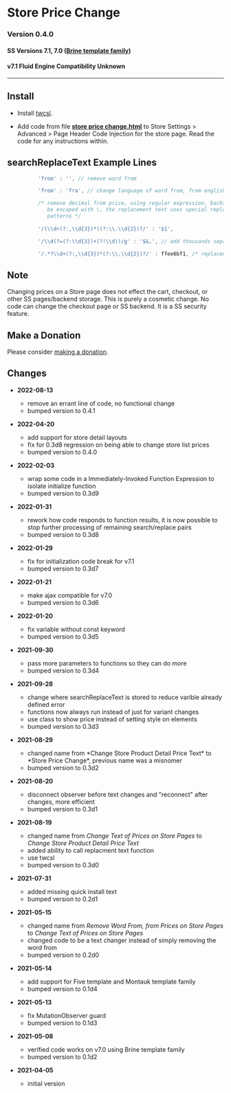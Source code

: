 # Store Price Change

### Version 0.4.0

#### SS Versions 7.1, 7.0 ([Brine template family][1])

#### v7.1 Fluid Engine Compatibility Unknown

---

## Install

* Install [twcsl][2].
  
* Add code from file **[store price change.html][3]** to Store Settings >
  Advanced > Page Header Code Injection for the store page. Read the code for
  any instructions within.

## searchReplaceText Example Lines

```javascript
          'from' : '', // remove word from
  ```

```javascript
          'from' : 'fra', // change language of word from, from english to swedish
  ```

```javascript
          /* remove decimal from price, using regular expression, backslash must
             be escaped with \, the replacement text uses special replacement
             patterns */
          
          '/(\\d+(?:,\\d{3})*)(?:\\.\\d{2})?/' : '$1',
  ```

```javascript
          '/\\d(?=(?:\\d{3})+(?!\\d))/g' : '$&,', // add thousands separator
  ```

```javascript
          '/.*?\\d+(?:,\\d{3})*(?:\\.\\d{2})?/' : ffee6bf1, /* replacement text function name */
  ```

## Note

Changing prices on a Store page does not effect the cart, checkout, or other SS
pages/backend storage. This is purely a cosmetic change. No code can change the
checkout page or SS backend. It is a SS security feature.

## Make a Donation

Please consider [making a donation][4].

## Changes

* **2022-08-13**

  * remove an errant line of code, no functional change
  * bumped version to 0.4.1
  
* **2022-04-20**

  * add support for store detail layouts
  * fix for 0.3d8 regression on being able to change store list prices
  * bumped version to 0.4.0
  
* **2022-02-03**

  * wrap some code in a Immediately-Invoked Function Expression to isolate
    initialize function
  * bumped version to 0.3d9
  
* **2022-01-31**

  * rework how code responds to function results, it is now possible to stop
    further processing of remaining search/replace pairs
  * bumped version to 0.3d8
  
* **2022-01-29**

  * fix for initialization code break for v7.1
  * bumped version to 0.3d7
  
* **2022-01-21**

  * make ajax compatible for v7.0
  * bumped version to 0.3d6
  
* **2022-01-20**

  * fix variable without const keyword
  * bumped version to 0.3d5
  
* **2021-09-30**

  * pass more parameters to functions so they can do more
  * bumped version to 0.3d4
  
* **2021-09-28**

  * change where searchReplaceText is stored to reduce varible already defined
    error
  * functions now always run instead of just for variant changes
  * use class to show price instead of setting style on elements
  * bumped version to 0.3d3
  
* **2021-08-29**

  * changed name from \*Change Store Product Detail Price Text\* to \*Store Price
    Change\*, previous name was a misnomer
  * bumped version to 0.3d2
  
* **2021-08-20**

  * disconnect observer before text changes and "reconnect" after changes,
    more efficient
  * bumped version to 0.3d1
  
* **2021-08-19**

  * changed name from *Change Text of Prices on Store Pages* to *Change Store
    Product Detail Price Text*
  * added ability to call replacment text function
  * use twcsl
  * bumped version to 0.3d0
  
* **2021-07-31**

  * added missing quick install text
  * bumped version to 0.2d1
  
* **2021-05-15**

  * changed name from *Remove Word From, from Prices on Store Pages* to *Change
    Text of Prices on Store Pages*
  * changed code to be a text changer instead of simply removing the word from
  * bumped version to 0.2d0
  
* **2021-05-14**

  * add support for Five template and Montauk template family
  * bumped version to 0.1d4
  
* **2021-05-13**

  * fix MutationObserver guard
  * bumped version to 0.1d3
  
* **2021-05-08**

  * verified code works on v7.0 using Brine template family
  * bumped version to 0.1d2
  
* **2021-04-05**

  * initial version

[1]: https://support.squarespace.com/hc/en-us/articles/212512738-Brine-template-family
[2]: https://github.com/tomsWebConsulting/twcsl#install-options
[3]: store%20price%20change.html#L1
[4]: https://github.com/tomsWebConsulting/twcsl#make-a-donation
